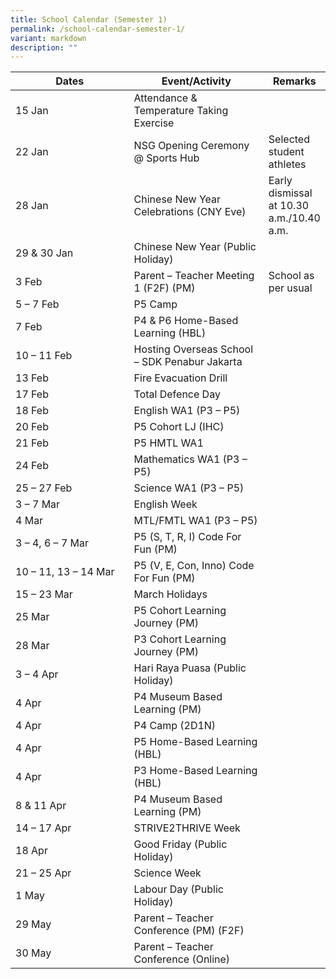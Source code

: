 ```yaml
---
title: School Calendar (Semester 1)
permalink: /school-calendar-semester-1/
variant: markdown
description: ""
---
```

<table style="border-collapse:collapse;border-spacing:0;table-layout: fixed; width: 100%;" class="tg">
   <colgroup>
      <col style="width: 50%;">
      <col style="width: 50%;">
      <col style="width: 50%;">
   </colgroup>
   <thead>
      <tr>
         <th class="tg">Dates</th>
         <th class="tg">Event/Activity</th>
         <th class="tg">Remarks</th>
      </tr>
   </thead>
   <tbody>
      <tr>
         <td class="tg">15 Jan</td>
         <td class="tg">Attendance &amp; Temperature Taking Exercise</td>
         <td class="tg"></td>
      </tr>
      <tr>
         <td class="tg">22 Jan</td>
         <td class="tg">NSG Opening Ceremony @ Sports Hub</td>
         <td class="tg">Selected student athletes</td>
      </tr>
      <tr>
         <td class="tg">28 Jan</td>
         <td class="tg">Chinese New Year Celebrations (CNY Eve)</td>
         <td class="tg">Early dismissal at 10.30 a.m./10.40 a.m.</td>
      </tr>
      <tr>
         <td class="tg">29 &amp; 30 Jan</td>
         <td class="tg">Chinese New Year (Public Holiday)</td>
         <td class="tg"></td>
      </tr>
      <tr>
         <td class="tg">3 Feb</td>
         <td class="tg">Parent – Teacher Meeting 1 (F2F) (PM)</td>
         <td class="tg">School as per usual</td>
      </tr>
      <tr>
         <td class="tg">5 – 7 Feb</td>
         <td class="tg">P5 Camp</td>
         <td class="tg"></td>
      </tr>
      <tr>
         <td class="tg">7 Feb</td>
         <td class="tg">P4 &amp; P6 Home-Based Learning (HBL)</td>
         <td class="tg"></td>
      </tr>
      <tr>
         <td class="tg">10 – 11 Feb</td>
         <td class="tg">Hosting Overseas School – SDK Penabur Jakarta</td>
         <td class="tg"></td>
      </tr>
      <tr>
         <td class="tg">13 Feb</td>
         <td class="tg">Fire Evacuation Drill</td>
         <td class="tg"></td>
      </tr>
      <tr>
         <td class="tg">17 Feb</td>
         <td class="tg">Total Defence Day</td>
         <td class="tg"></td>
      </tr>
      <tr>
         <td class="tg">18 Feb</td>
         <td class="tg">English WA1 (P3 – P5)</td>
         <td class="tg"></td>
      </tr>
      <tr>
         <td class="tg">20 Feb</td>
         <td class="tg">P5 Cohort LJ (IHC)</td>
         <td class="tg"></td>
      </tr>
      <tr>
         <td class="tg">21 Feb</td>
         <td class="tg">P5 HMTL WA1</td>
         <td class="tg"></td>
      </tr>
      <tr>
         <td class="tg">24 Feb</td>
         <td class="tg">Mathematics WA1 (P3 – P5)</td>
         <td class="tg"></td>
      </tr>
      <tr>
         <td class="tg">25 – 27 Feb</td>
         <td class="tg">Science WA1 (P3 – P5)</td>
         <td class="tg"></td>
      </tr>
      <tr>
         <td class="tg">3 – 7 Mar</td>
         <td class="tg">English Week</td>
         <td class="tg"></td>
      </tr>
      <tr>
         <td class="tg">4 Mar</td>
         <td class="tg">MTL/FMTL WA1 (P3 – P5)</td>
         <td class="tg"></td>
      </tr>
      <tr>
         <td class="tg">3 – 4, 6 – 7 Mar</td>
         <td class="tg">P5 (S, T, R, I) Code For Fun (PM)</td>
         <td class="tg"></td>
      </tr>
      <tr>
         <td class="tg">10 – 11, 13 – 14 Mar</td>
         <td class="tg">P5 (V, E, Con, Inno) Code For Fun (PM)</td>
         <td class="tg"></td>
      </tr>
      <tr>
         <td class="tg">15 – 23 Mar</td>
         <td class="tg">March Holidays</td>
         <td class="tg"></td>
      </tr>
      <tr>
         <td class="tg">25 Mar</td>
         <td class="tg">P5 Cohort Learning Journey (PM)</td>
         <td class="tg"></td>
      </tr>
      <tr>
         <td class="tg">28 Mar</td>
         <td class="tg">P3 Cohort Learning Journey (PM)</td>
         <td class="tg"></td>
      </tr>
      <tr>
         <td class="tg">3 – 4 Apr</td>
         <td class="tg">Hari Raya Puasa (Public Holiday)</td>
         <td class="tg"></td>
      </tr>
      <tr>
         <td class="tg">4 Apr</td>
         <td class="tg">P4 Museum Based Learning (PM)</td>
         <td class="tg"></td>
      </tr>
      <tr>
         <td class="tg">4 Apr</td>
         <td class="tg">P4 Camp (2D1N)</td>
         <td class="tg"></td>
      </tr>
      <tr>
         <td class="tg">4 Apr</td>
         <td class="tg">P5 Home-Based Learning (HBL)</td>
         <td class="tg"></td>
      </tr>
      <tr>
         <td class="tg">4 Apr</td>
         <td class="tg">P3 Home-Based Learning (HBL)</td>
         <td class="tg"></td>
      </tr>
      <tr>
         <td class="tg">8 &amp; 11 Apr</td>
         <td class="tg">P4 Museum Based Learning (PM)</td>
         <td class="tg"></td>
      </tr>
      <tr>
         <td class="tg">14 – 17 Apr</td>
         <td class="tg">STRIVE2THRIVE Week</td>
         <td class="tg"></td>
      </tr>
      <tr>
         <td class="tg">18 Apr</td>
         <td class="tg">Good Friday (Public Holiday)</td>
         <td class="tg"></td>
      </tr>
      <tr>
         <td class="tg">21 – 25 Apr</td>
         <td class="tg">Science Week</td>
         <td class="tg"></td>
      </tr>
      <tr>
         <td class="tg">1 May</td>
         <td class="tg">Labour Day (Public Holiday)</td>
         <td class="tg"></td>
      </tr>
      <tr>
         <td class="tg">29 May</td>
         <td class="tg">Parent – Teacher Conference (PM) (F2F)</td>
         <td class="tg"></td>
      </tr>
      <tr>
         <td class="tg">30 May</td>
         <td class="tg">Parent – Teacher Conference (Online)</td>
         <td class="tg"></td>
      </tr>
   </tbody>
</table>